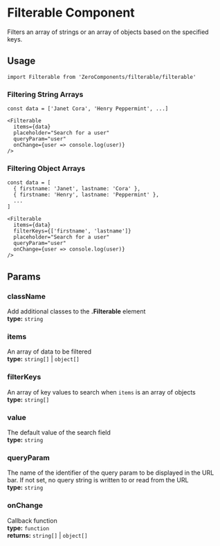 # Filterable Component

Filters an array of strings or an array of objects based on the specified keys.

## Usage
`import Filterable from 'ZeroComponents/filterable/filterable'`

### Filtering String Arrays
```
const data = ['Janet Cora', 'Henry Peppermint', ...]

<Filterable
  items={data}
  placeholder="Search for a user"
  queryParam="user"
  onChange={user => console.log(user)}
/>
```

### Filtering Object Arrays
```
const data = [
  { firstname: 'Janet', lastname: 'Cora' }, 
  { firstname: 'Henry', lastname: 'Peppermint' }, 
  ...
]

<Filterable
  items={data}
  filterKeys={['firstname', 'lastname']}
  placeholder="Search for a user"
  queryParam="user"
  onChange={user => console.log(user)}
/>
```

## Params

### className
Add additional classes to the **.Filterable** element  
**type:** `string`  

### items
An array of data to be filtered  
**type:** `string[]` | `object[]`  

### filterKeys
An array of key values to search when `items` is an array of objects  
**type:** `string[]`  

### value
The default value of the search field  
**type:** `string`  

### queryParam
The name of the identifier of the query param to be displayed in the URL bar. If not set, no query string is written to or read from the URL  
**type:** `string`  

### onChange
Callback function  
**type:** `function`  
**returns:** `string[]` | `object[]`   
